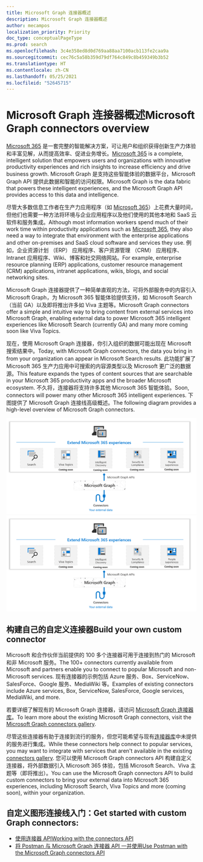 ```yaml
---
title: Microsoft Graph 连接器概述
description: Microsoft Graph 连接器概述
author: mecampos
localization_priority: Priority
doc_type: conceptualPageType
ms.prod: search
ms.openlocfilehash: 3c4e358ed8d0d769aa88aa7100acb113fe2caa9a
ms.sourcegitcommit: cec76c5a58b359d79df764c849c8b459349b3b52
ms.translationtype: HT
ms.contentlocale: zh-CN
ms.lasthandoff: 05/25/2021
ms.locfileid: "52645715"
---
```

# <a name="microsoft-graph-connectors-overview"></a><span data-ttu-id="8998c-103">Microsoft Graph 连接器概述</span><span class="sxs-lookup"><span data-stu-id="8998c-103">Microsoft Graph connectors overview</span></span>

<span data-ttu-id="8998c-104">[Microsoft 365](https://www.microsoft.com/microsoft-365) 是一套完整的智能解决方案，可让用户和组织获得创新生产力体验和丰富见解，从而提高效率、促进业务增长。</span><span class="sxs-lookup"><span data-stu-id="8998c-104">[Microsoft 365](https://www.microsoft.com/microsoft-365) is a complete, intelligent solution that empowers users and organizations with innovative productivity experiences and rich insights to increase efficiency and drive business growth.</span></span> <span data-ttu-id="8998c-105">Microsoft Graph 是支持这些智能体验的数据平台，Microsoft Graph API 提供此数据和智能的访问权限。</span><span class="sxs-lookup"><span data-stu-id="8998c-105">Microsoft Graph is the data fabric that powers these intelligent experiences, and the Microsoft Graph API provides access to this data and intelligence.</span></span>

<span data-ttu-id="8998c-106">尽管大多数信息工作者在生产力应用程序（如 [Microsoft 365](https://www.microsoft.com/microsoft-365)）上花费大量时间，但他们也需要一种方法将环境与企业应用程序以及他们使用的其他本地和 SaaS 云软件和服务集成。</span><span class="sxs-lookup"><span data-stu-id="8998c-106">Although most information workers spend much of their work time within productivity applications such as [Microsoft 365](https://www.microsoft.com/microsoft-365), they also need a way to integrate that environment with the enterprise applications and other on-premises and SaaS cloud software and services they use.</span></span> <span data-ttu-id="8998c-107">例如，企业资源计划 （ERP） 应用程序、客户资源管理 （CRM） 应用程序、Intranet 应用程序、Wiki、博客和社交网络网站。</span><span class="sxs-lookup"><span data-stu-id="8998c-107">For example, enterprise resource planning (ERP) applications, customer resource management (CRM) applications, intranet applications, wikis, blogs, and social networking sites.</span></span>

<span data-ttu-id="8998c-108">Microsoft Graph 连接器提供了一种简单直观的方法，可将外部服务中的内容引入 Microsoft Graph，为 Microsoft 365 智能体验提供支持，如 Microsoft Search（当前 GA）以及即将推出许多如 Viva 主题等。</span><span class="sxs-lookup"><span data-stu-id="8998c-108">Microsoft Graph connectors offer a simple and intuitive way to bring content from external services into Microsoft Graph, enabling external data to power Microsoft 365 intelligent experiences like Microsoft Search (currently GA) and many more coming soon like Viva Topics.</span></span>

<span data-ttu-id="8998c-109">现在，使用 Microsoft Graph 连接器，你引入组织的数据可能出现在 Microsoft 搜索结果中。</span><span class="sxs-lookup"><span data-stu-id="8998c-109">Today, with Microsoft Graph connectors, the data you bring in from your organization can appear in Microsoft Search results.</span></span> <span data-ttu-id="8998c-110">此功能扩展了 Microsoft 365 生产力应用中可搜索的内容源类型以及 Microsoft 更广泛的数据源。</span><span class="sxs-lookup"><span data-stu-id="8998c-110">This feature expands the types of content sources that are searchable in your Microsoft 365 productivity apps and the broader Microsoft ecosystem.</span></span> <span data-ttu-id="8998c-111">不久将，连接器将支持许多其他 Microsoft 365 智能体验。</span><span class="sxs-lookup"><span data-stu-id="8998c-111">Soon, connectors will power many other Microsoft 365 intelligent experiences.</span></span>
<span data-ttu-id="8998c-112">下图提供了 Microsoft Graph 连接线高级概述。</span><span class="sxs-lookup"><span data-stu-id="8998c-112">The following diagram provides a high-level overview of Microsoft Graph connectors.</span></span>

<!---Insert image reference here --->
<!---       ![Select the Microsoft Graph permissions](./images/application-saml-sso-configure-api/set-permissions.png) --->
<span data-ttu-id="8998c-113">![图像显示正使用连接线将数据引入 Microsoft Graph](./images/connectors-images/overview.png)</span><span class="sxs-lookup"><span data-stu-id="8998c-113">![Image showing connectors being used to bring data into Microsoft Graph](./images/connectors-images/overview.png)</span></span>

## <a name="build-your-own-custom-connector"></a><span data-ttu-id="8998c-114">构建自己的自定义连接器</span><span class="sxs-lookup"><span data-stu-id="8998c-114">Build your own custom connector</span></span>

<span data-ttu-id="8998c-115">Microsoft 和合作伙伴当前提供的 100 多个连接器可用于连接到热门的 Microsoft 和非 Microsoft 服务。</span><span class="sxs-lookup"><span data-stu-id="8998c-115">The 100+ connectors currently available from Microsoft and partners enable you to connect to popular Microsoft and non-Microsoft services.</span></span> <span data-ttu-id="8998c-116">现有连接器的示例包括 Azure 服务、Box、ServiceNow、SalesForce、Google 服务、MediaWiki 等。</span><span class="sxs-lookup"><span data-stu-id="8998c-116">Examples of existing connectors include Azure services, Box, ServiceNow, SalesForce, Google services, MediaWiki, and more.</span></span>

<span data-ttu-id="8998c-117">若要详细了解现有的 Microsoft Graph 连接器，请访问 [Microsoft Graph 连接器库](/microsoftsearch/connectors-gallery)。</span><span class="sxs-lookup"><span data-stu-id="8998c-117">To learn more about the existing Microsoft Graph connectors, visit the [Microsoft Graph connectors gallery](/microsoftsearch/connectors-gallery).</span></span>

<span data-ttu-id="8998c-118">尽管这些连接器有助于连接到流行的服务，但您可能希望与现有[连接器库](/microsoftsearch/connectors-gallery)中未提供的服务进行集成。</span><span class="sxs-lookup"><span data-stu-id="8998c-118">While these connectors help connect to popular services, you may want to integrate with services that aren't available in the existing [connectors gallery](/microsoftsearch/connectors-gallery).</span></span> <span data-ttu-id="8998c-119">您可以使用 Microsoft Graph connectors API 构建自定义连接器，将外部数据引入 Microsoft 365 体验，包括 Microsoft Search、Viva 主题等（即将推出）。</span><span class="sxs-lookup"><span data-stu-id="8998c-119">You can use the Microsoft Graph connectors API to build custom connectors to bring your external data into Microsoft 365 experiences, including Microsoft Search, Viva Topics and more (coming soon), within your organization.</span></span>

## <a name="get-started-with-custom-graph-connectors"></a><span data-ttu-id="8998c-120">自定义图形连接线入门：</span><span class="sxs-lookup"><span data-stu-id="8998c-120">Get started with custom Graph connectors:</span></span>
* [<span data-ttu-id="8998c-121">使用连接器 API</span><span class="sxs-lookup"><span data-stu-id="8998c-121">Working with the connectors API</span></span>](connecting-external-content-connectors-api-overview.md)
* [<span data-ttu-id="8998c-122">将 Postman 与 Microsoft Graph 连接器 API 一并使用</span><span class="sxs-lookup"><span data-stu-id="8998c-122">Use Postman with the Microsoft Graph connectors API</span></span>](connecting-external-content-connectors-api-postman.md)
<!---**(Articles coming next)**
* [Build your first custom connector with Microsoft Graph]()
--->

